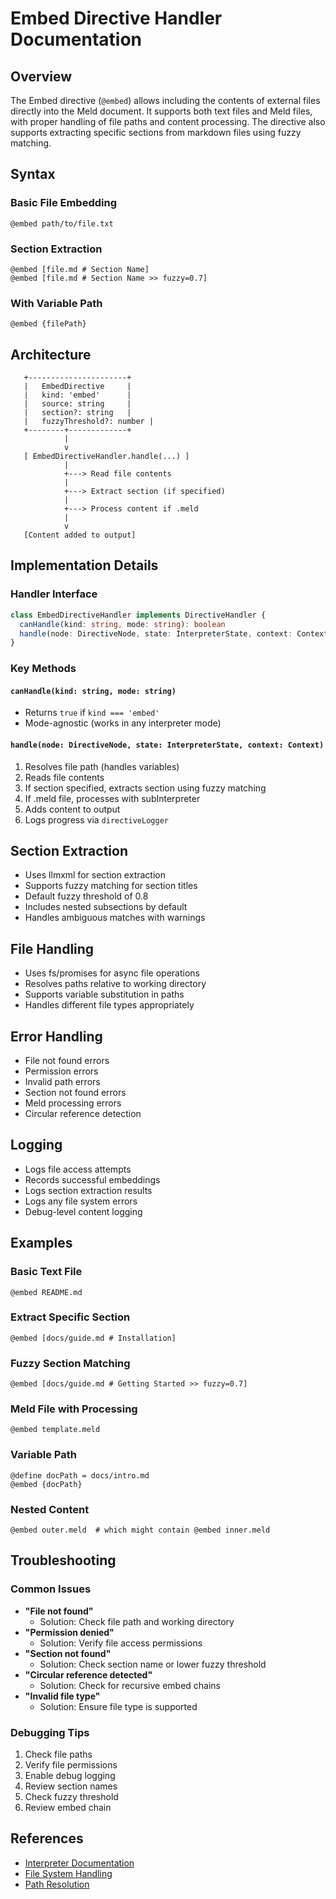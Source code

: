 # Embed Directive Handler Documentation

## Overview
The Embed directive (`@embed`) allows including the contents of external files directly into the Meld document. It supports both text files and Meld files, with proper handling of file paths and content processing. The directive also supports extracting specific sections from markdown files using fuzzy matching.

## Syntax

### Basic File Embedding
```
@embed path/to/file.txt
```

### Section Extraction
```
@embed [file.md # Section Name]
@embed [file.md # Section Name >> fuzzy=0.7]
```

### With Variable Path
```
@embed {filePath}
```

## Architecture

```
   +----------------------+
   |   EmbedDirective     |
   |   kind: 'embed'      |
   |   source: string     |
   |   section?: string   |
   |   fuzzyThreshold?: number |
   +--------+-------------+
            |
            v
   [ EmbedDirectiveHandler.handle(...) ]
            |
            +---> Read file contents
            |
            +---> Extract section (if specified)
            |
            +---> Process content if .meld
            |
            v
   [Content added to output]
```

## Implementation Details

### Handler Interface
```typescript
class EmbedDirectiveHandler implements DirectiveHandler {
  canHandle(kind: string, mode: string): boolean
  handle(node: DirectiveNode, state: InterpreterState, context: Context): void
}
```

### Key Methods

#### `canHandle(kind: string, mode: string)`
- Returns `true` if `kind === 'embed'`
- Mode-agnostic (works in any interpreter mode)

#### `handle(node: DirectiveNode, state: InterpreterState, context: Context)`
1. Resolves file path (handles variables)
2. Reads file contents
3. If section specified, extracts section using fuzzy matching
4. If .meld file, processes with subInterpreter
5. Adds content to output
6. Logs progress via `directiveLogger`

## Section Extraction
- Uses llmxml for section extraction
- Supports fuzzy matching for section titles
- Default fuzzy threshold of 0.8
- Includes nested subsections by default
- Handles ambiguous matches with warnings

## File Handling
- Uses fs/promises for async file operations
- Resolves paths relative to working directory
- Supports variable substitution in paths
- Handles different file types appropriately

## Error Handling
- File not found errors
- Permission errors
- Invalid path errors
- Section not found errors
- Meld processing errors
- Circular reference detection

## Logging
- Logs file access attempts
- Records successful embeddings
- Logs section extraction results
- Logs any file system errors
- Debug-level content logging

## Examples

### Basic Text File
```
@embed README.md
```

### Extract Specific Section
```
@embed [docs/guide.md # Installation]
```

### Fuzzy Section Matching
```
@embed [docs/guide.md # Getting Started >> fuzzy=0.7]
```

### Meld File with Processing
```
@embed template.meld
```

### Variable Path
```
@define docPath = docs/intro.md
@embed {docPath}
```

### Nested Content
```
@embed outer.meld  # which might contain @embed inner.meld
```

## Troubleshooting

### Common Issues
- **"File not found"**
  - Solution: Check file path and working directory
- **"Permission denied"**
  - Solution: Verify file access permissions
- **"Section not found"**
  - Solution: Check section name or lower fuzzy threshold
- **"Circular reference detected"**
  - Solution: Check for recursive embed chains
- **"Invalid file type"**
  - Solution: Ensure file type is supported

### Debugging Tips
1. Check file paths
2. Verify file permissions
3. Enable debug logging
4. Review section names
5. Check fuzzy threshold
6. Review embed chain

## References
- [Interpreter Documentation](../../__docs__/README.md)
- [File System Handling](../../utils/__docs__/fs.md)
- [Path Resolution](../../utils/__docs__/paths.md) 